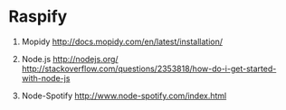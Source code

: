 Raspify
=======

1. Mopidy
http://docs.mopidy.com/en/latest/installation/

2. Node.js
http://nodejs.org/
http://stackoverflow.com/questions/2353818/how-do-i-get-started-with-node-js

3. Node-Spotify
http://www.node-spotify.com/index.html